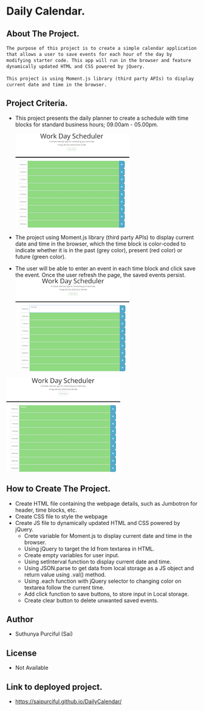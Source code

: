 # Daily Calendar.

## About The Project.

    The purpose of this project is to create a simple calendar application that allows a user to save events for each hour of the day by modifying starter code. This app will run in the browser and feature dynamically updated HTML and CSS powered by jQuery.

    This project is using Moment.js library (third party APIs) to display current date and time in the browser.

## Project Criteria.

* This project presents the daily planner to create a schedule with time blocks for standard business hours; 09.00am - 05.00pm. <br>

    <img src="first.png"> <br>

*  The project using Moment.js library (third party APIs) to display current date and time in the browser, which the time block is color-coded to indicate whether it is in the past (grey color), present (red color) or future (green color). 
*  The user will be able to enter an event in each time block and click save the event. Once the user refresh the page, the saved events persist. <br>
<img src="add.png"> <br>
<img src="save.png">

## How to Create The Project.
* Create HTML file containing the webpage details, such as Jumbotron for header, time blocks, etc.
* Create CSS file to style the webpage
* Create JS file to dynamically updated HTML and CSS powered by jQuery.  
    -  Crete variable for Moment.js to display current date and time in the browser.
    -  Using jQuery to target the Id from textarea in HTML.
    -  Create empty variables for user input.
    -  Using setInterval function to display current date and time. 
    -  Using JSON.parse to get data from local storage as a JS object and return value using .val() method. 
    -  Using .each function with jQuery selector to changing color on textarea follow the current time.
    -  Add click function to save buttons, to store input in Local storage.
    -  Create clear button to delete unwanted saved events.

## Author   
-  Suthunya Purciful (Sai)

## License
-  Not Available
 
## Link to deployed project.  
- https://saipurciful.github.io/DailyCalendar/

    
